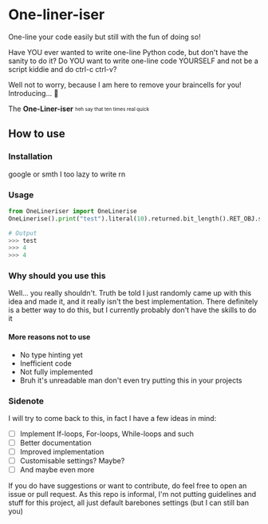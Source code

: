 # One-liner-iser
One-line your code easily but still with the fun of doing so!

Have YOU ever wanted to write one-line Python code, but don't have the sanity to do it?
Do YOU want to write one-line code YOURSELF and not be a script kiddie and do ctrl-c ctrl-v?

Well not to worry, because I am here to remove your braincells for you!
Introducing... 🥁

The **One-Liner-iser**
<sub><sup>heh say that ten times real quick</sup></sub>

## How to use

### Installation
google or smth I too lazy to write rn

### Usage
```py
from OneLineriser import OneLinerise
OneLinerise().print("test").literal(10).returned.bit_length().RET_OBJ.save_last_as("bruh").print_last.print(bruh)

# Output
>>> test
>>> 4
>>> 4
```

### Why should you use this
Well... you really shouldn't. Truth be told I just randomly came up with this idea and made it, and it really isn't the best implementation.
There definitely is a better way to do this, but I currently probably don't have the skills to do it
#### More reasons not to use
- No type hinting yet
- Inefficient code
- Not fully implemented
- Bruh it's unreadable man don't even try putting this in your projects

### Sidenote
I will try to come back to this, in fact I have a few ideas in mind:
 - [ ] Implement If-loops, For-loops, While-loops and such
 - [ ] Better documentation
 - [ ] Improved implementation
 - [ ] Customisable settings? Maybe?
 - [ ] And maybe even more

If you do have suggestions or want to contribute, do feel free to open an issue or pull request. As this repo is informal, I'm not putting guidelines and stuff for this project, all just default barebones settings (but I can still ban you)
